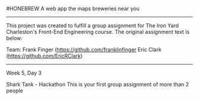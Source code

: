 #HONEBREW
A web app the maps breweries near you

----------------------------------

This project was created to fulfill a group assignment for The Iron Yard Charleston's Front-End Engineering course. The original assignment text is below:

Team:
Frank Finger (https://github.com/franklinfinger
Eric Clark (https://github.com/EricRClark)

----------------------------------

Week 5, Day 3

Shark Tank - Hackathon
This is your first group assignment of more than 2 people
